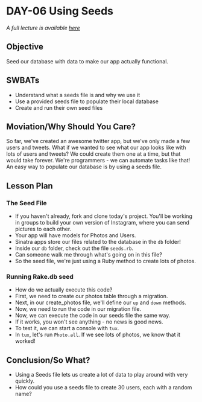 # DAY-06 Using Seeds

_A full lecture is available [here](LECTURE.md)_

## Objective

Seed our database with data to make our app actually functional. 

## SWBATs

+ Understand what a seeds file is and why we use it
+ Use a provided seeds file to populate their local database
+ Create and run their own seed files

## Moviation/Why Should You Care? 

So far, we've created an awesome twitter app, but we've only made a few users and tweets. What if we wanted to see what our app looks like with lots of users and tweets? We could create them one at a time, but that would take forever. We're programmers - we can automate tasks like that! An easy way to populate our database is by using a seeds file. 

## Lesson Plan

### The Seed File

+ If you haven't already, fork and clone today's project. You'll be working in groups to build your own version of Instagram, where you can send pictures to each other. 
+ Your app will have models for Photos and Users. 
+ Sinatra apps store our files related to the database in the `db` folder!
+ Inside our `db` folder, check out the file `seeds.rb`. 
+ Can someone walk me through what's going on in this file? 
+ So the seed file, we're just using a Ruby method to create lots of photos. 

### Running Rake.db seed

+ How do we actually execute this code?
+ First, we need to create our photos table through a migration.
+ Next, in our create_photos file, we'll define our `up` and `down` methods.
+ Now, we need to run the code in our migration file.
+ Now, we can execute the code in our seeds file the same way.
+ If it works, you won't see anything - no news is good news. 
+ To test it, we can start a console with `tux`. 
+ In `tux`, let's run `Photo.all`. If we see lots of photos, we know that it worked! 

## Conclusion/So What?

+ Using a Seeds file lets us create a lot of data to play around with very quickly. 
+ How could you use a seeds file to create 30 users, each with a random name? 